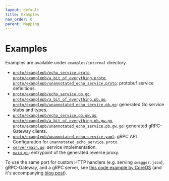 ```yaml
---
layout: default
title: Examples
nav_order: 0
parent: Mapping
---
```


# Examples

Examples are available under `examples/internal` directory.

- [`proto/examplepb/echo_service.proto`](https://github.com/davidhong1/grpc-gateway/tree/main/examples/internal/proto/examplepb/echo_service.proto), [`proto/examplepb/a_bit_of_everything.proto`](https://github.com/davidhong1/grpc-gateway/tree/main/examples/internal/proto/examplepb/a_bit_of_everything.proto), [`proto/examplepb/unannotated_echo_service.proto`](https://github.com/davidhong1/grpc-gateway/tree/main/examples/internal/proto/examplepb/unannotated_echo_service.proto):
  protobuf service definitions.
- [`proto/examplepb/echo_service.pb.go`](https://github.com/davidhong1/grpc-gateway/tree/main/examples/internal/proto/examplepb/echo_service.pb.go), [`proto/examplepb/a_bit_of_everything.pb.go`](https://github.com/davidhong1/grpc-gateway/tree/main/examples/internal/proto/examplepb/a_bit_of_everything.pb.go), [`proto/examplepb/unannotated_echo_service.pb.go`](https://github.com/davidhong1/grpc-gateway/tree/main/examples/internal/proto/examplepb/unannotated_echo_service.pb.go):
  generated Go service stubs and types.
- [`proto/examplepb/echo_service.pb.gw.go`](https://github.com/davidhong1/grpc-gateway/tree/main/examples/internal/proto/examplepb/echo_service.pb.gw.go), [`proto/examplepb/a_bit_of_everything.pb.gw.go`](https://github.com/davidhong1/grpc-gateway/tree/main/examples/internal/proto/examplepb/a_bit_of_everything.pb.gw.go), [`proto/examplepb/unannotated_echo_service.pb.gw.go`](https://github.com/davidhong1/grpc-gateway/tree/main/examples/internal/proto/examplepb/unannotated_echo_service.pb.gw.go):
  generated gRPC-Gateway clients.
- [`proto/examplepb/unannotated_echo_service.yaml`](https://github.com/davidhong1/grpc-gateway/tree/main/examples/internal/proto/examplepb/unannotated_echo_service.yaml):
  gRPC API Configuration for `unannotated_echo_service.proto`.
- [`server/main.go`](https://github.com/davidhong1/grpc-gateway/tree/main/examples/internal/server/main.go):
  service implementation.
- [`main.go`](https://github.com/davidhong1/grpc-gateway/tree/main/examples/internal/gateway/main.go):
  entrypoint of the generated reverse proxy.

To use the same port for custom HTTP handlers (e.g. serving `swagger.json`),
gRPC-Gateway, and a gRPC server, see [this code example by CoreOS](https://github.com/philips/grpc-gateway-example/blob/main/cmd/serve.go) (and it's accompanying
[blog post](https://coreos.com/blog/grpc-protobufs-swagger.html)).
